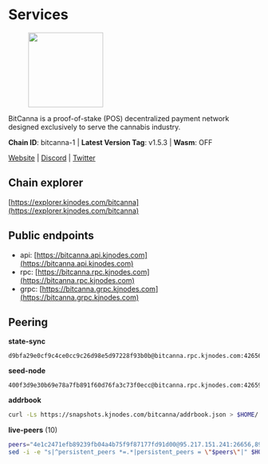 # Services

<figure><img src="https://raw.githubusercontent.com/kj89/testnet_manuals/main/pingpub/logos/bitcanna.png" width="150" alt=""><figcaption></figcaption></figure>

BitCanna is a proof-of-stake (POS) decentralized payment network designed exclusively to serve the cannabis industry. 

**Chain ID**: bitcanna-1 | **Latest Version Tag**: v1.5.3 | **Wasm**: OFF

[Website](https://www.bitcanna.io) | [Discord](https://discord.gg/9AVrzaVQvs) | [Twitter](https://twitter.com/BitCannaGlobal)




## Chain explorer
[https://explorer.kjnodes.com/bitcanna](https://explorer.kjnodes.com/bitcanna)

## Public endpoints

* api: [https://bitcanna.api.kjnodes.com](https://bitcanna.api.kjnodes.com)
* rpc: [https://bitcanna.rpc.kjnodes.com](https://bitcanna.rpc.kjnodes.com)
* grpc: [https://bitcanna.grpc.kjnodes.com](https://bitcanna.grpc.kjnodes.com)

## Peering

**state-sync**

```text
d9bfa29e0cf9c4ce0cc9c26d98e5d97228f93b0b@bitcanna.rpc.kjnodes.com:42656
```

**seed-node**

```text
400f3d9e30b69e78a7fb891f60d76fa3c73f0ecc@bitcanna.rpc.kjnodes.com:42659
```

**addrbook**
```bash
curl -Ls https://snapshots.kjnodes.com/bitcanna/addrbook.json > $HOME/.bcna/config/addrbook.json
```

**live-peers** (10)
```bash
peers="4e1c2471efb89239fb04a4b75f9f87177fd91d00@95.217.151.241:26656,89757803f40da51678451735445ad40d5b15e059@169.155.168.66:26656,b15c0fade5fc0a354b4ac3fd9cdd8a716cddd24a@136.144.182.191:26656,c38a5912b4b0f827732862594671c65ad0059932@172.105.196.25:26656,881b4ec9a1d37587c44476a22c0864b08b1c88fe@195.3.221.21:13056,5af4f132d1c63cbe9d828d58522fdbb4bd508880@136.244.29.116:31656,d7322625044ad733bce4178dc397b2b9b5f68b41@43.153.27.130:26656,d9bfa29e0cf9c4ce0cc9c26d98e5d97228f93b0b@65.109.88.38:42656,88c6b1fa1c7fef98b4449b769eb2705476586664@65.109.92.241:21326,335c2b5099b4184e860939ec85d981e4ce036311@142.132.134.154:26656"
sed -i -e "s|^persistent_peers *=.*|persistent_peers = \"$peers\"|" $HOME/.bcna/config/config.toml
```
